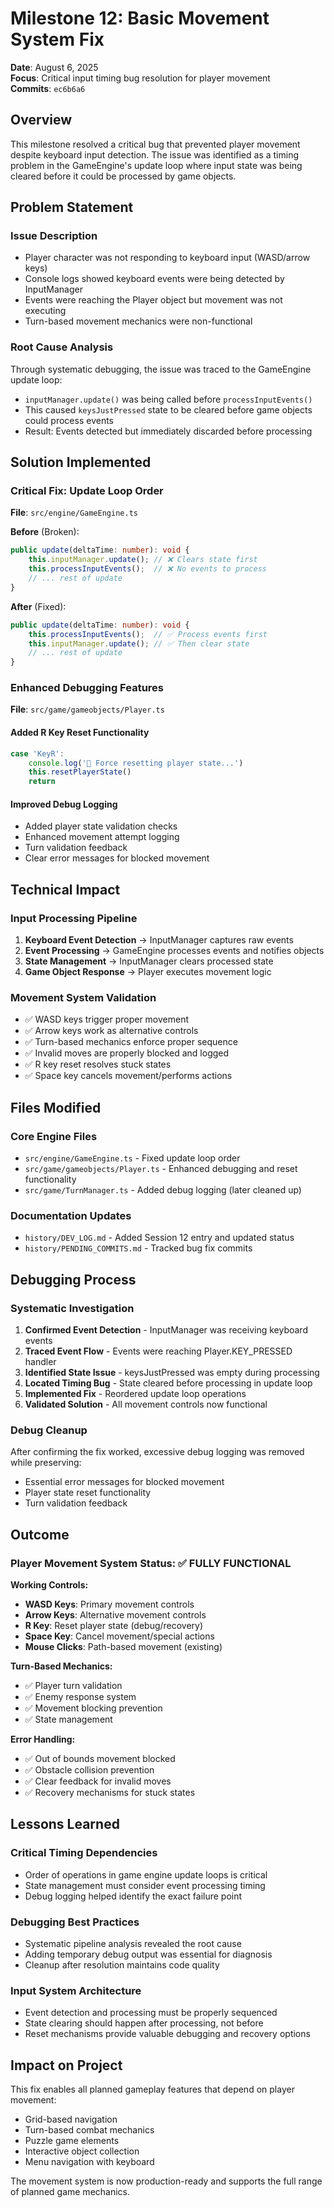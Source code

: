 # Milestone 12: Basic Movement System Fix

**Date**: August 6, 2025  
**Focus**: Critical input timing bug resolution for player movement  
**Commits**: `ec6b6a6`

## Overview

This milestone resolved a critical bug that prevented player movement despite keyboard input detection. The issue was identified as a timing problem in the GameEngine's update loop where input state was being cleared before it could be processed by game objects.

## Problem Statement

### Issue Description
- Player character was not responding to keyboard input (WASD/arrow keys)
- Console logs showed keyboard events were being detected by InputManager
- Events were reaching the Player object but movement was not executing
- Turn-based movement mechanics were non-functional

### Root Cause Analysis
Through systematic debugging, the issue was traced to the GameEngine update loop:
- `inputManager.update()` was being called before `processInputEvents()`
- This caused `keysJustPressed` state to be cleared before game objects could process events
- Result: Events detected but immediately discarded before processing

## Solution Implemented

### Critical Fix: Update Loop Order
**File**: `src/engine/GameEngine.ts`

**Before** (Broken):
```typescript
public update(deltaTime: number): void {
    this.inputManager.update(); // ❌ Clears state first
    this.processInputEvents();  // ❌ No events to process
    // ... rest of update
}
```

**After** (Fixed):
```typescript
public update(deltaTime: number): void {
    this.processInputEvents();  // ✅ Process events first
    this.inputManager.update(); // ✅ Then clear state
    // ... rest of update
}
```

### Enhanced Debugging Features
**File**: `src/game/gameobjects/Player.ts`

#### Added R Key Reset Functionality
```typescript
case 'KeyR':
    console.log('🔧 Force resetting player state...')
    this.resetPlayerState()
    return
```

#### Improved Debug Logging
- Added player state validation checks
- Enhanced movement attempt logging
- Turn validation feedback
- Clear error messages for blocked movement

## Technical Impact

### Input Processing Pipeline
1. **Keyboard Event Detection** → InputManager captures raw events
2. **Event Processing** → GameEngine processes events and notifies objects  
3. **State Management** → InputManager clears processed state
4. **Game Object Response** → Player executes movement logic

### Movement System Validation
- ✅ WASD keys trigger proper movement
- ✅ Arrow keys work as alternative controls
- ✅ Turn-based mechanics enforce proper sequence
- ✅ Invalid moves are properly blocked and logged
- ✅ R key reset resolves stuck states
- ✅ Space key cancels movement/performs actions

## Files Modified

### Core Engine Files
- `src/engine/GameEngine.ts` - Fixed update loop order
- `src/game/gameobjects/Player.ts` - Enhanced debugging and reset functionality
- `src/game/TurnManager.ts` - Added debug logging (later cleaned up)

### Documentation Updates
- `history/DEV_LOG.md` - Added Session 12 entry and updated status
- `history/PENDING_COMMITS.md` - Tracked bug fix commits

## Debugging Process

### Systematic Investigation
1. **Confirmed Event Detection** - InputManager was receiving keyboard events
2. **Traced Event Flow** - Events were reaching Player.KEY_PRESSED handler
3. **Identified State Issue** - keysJustPressed was empty during processing
4. **Located Timing Bug** - State cleared before processing in update loop
5. **Implemented Fix** - Reordered update loop operations
6. **Validated Solution** - All movement controls now functional

### Debug Cleanup
After confirming the fix worked, excessive debug logging was removed while preserving:
- Essential error messages for blocked movement
- Player state reset functionality
- Turn validation feedback

## Outcome

### Player Movement System Status: ✅ FULLY FUNCTIONAL

**Working Controls:**
- **WASD Keys**: Primary movement controls
- **Arrow Keys**: Alternative movement controls  
- **R Key**: Reset player state (debug/recovery)
- **Space Key**: Cancel movement/special actions
- **Mouse Clicks**: Path-based movement (existing)

**Turn-Based Mechanics:**
- ✅ Player turn validation
- ✅ Enemy response system
- ✅ Movement blocking prevention
- ✅ State management

**Error Handling:**
- ✅ Out of bounds movement blocked
- ✅ Obstacle collision prevention
- ✅ Clear feedback for invalid moves
- ✅ Recovery mechanisms for stuck states

## Lessons Learned

### Critical Timing Dependencies
- Order of operations in game engine update loops is critical
- State management must consider event processing timing
- Debug logging helped identify the exact failure point

### Debugging Best Practices
- Systematic pipeline analysis revealed the root cause
- Adding temporary debug output was essential for diagnosis
- Cleanup after resolution maintains code quality

### Input System Architecture
- Event detection and processing must be properly sequenced
- State clearing should happen after processing, not before
- Reset mechanisms provide valuable debugging and recovery options

## Impact on Project

This fix enables all planned gameplay features that depend on player movement:
- Grid-based navigation
- Turn-based combat mechanics  
- Puzzle game elements
- Interactive object collection
- Menu navigation with keyboard

The movement system is now production-ready and supports the full range of planned game mechanics.
